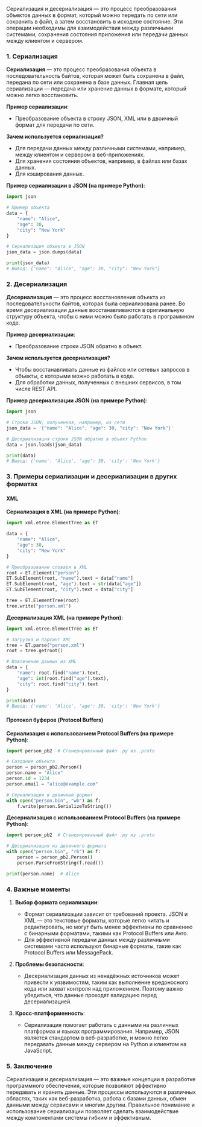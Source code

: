 Сериализация и десериализация — это процесс преобразования объектов данных в формат, который можно передать по сети или сохранить в файл, а затем восстановить в исходное состояние. Эти операции необходимы для взаимодействия между различными системами, сохранения состояния приложения или передачи данных между клиентом и сервером.

### 1. Сериализация

**Сериализация** — это процесс преобразования объекта в последовательность байтов, которая может быть сохранена в файл, передана по сети или сохранена в базе данных. Главная цель сериализации — передача или хранение данных в формате, который можно легко восстановить.

**Пример сериализации**:
- Преобразование объекта в строку JSON, XML или в двоичный формат для передачи по сети.
  
**Зачем используется сериализация?**
- Для передачи данных между различными системами, например, между клиентом и сервером в веб-приложениях.
- Для хранения состояния объектов, например, в файлах или базах данных.
- Для кэширования данных.
  
**Пример сериализации в JSON (на примере Python)**:
```python
import json

# Пример объекта
data = {
    "name": "Alice",
    "age": 30,
    "city": "New York"
}

# Сериализация объекта в JSON
json_data = json.dumps(data)

print(json_data)
# Вывод: {"name": "Alice", "age": 30, "city": "New York"}
```

### 2. Десериализация

**Десериализация** — это процесс восстановления объекта из последовательности байтов, которая была сериализована ранее. Во время десериализации данные восстанавливаются в оригинальную структуру объекта, чтобы с ними можно было работать в программном коде.

**Пример десериализации**:
- Преобразование строки JSON обратно в объект.

**Зачем используется десериализация?**
- Чтобы восстанавливать данные из файлов или сетевых запросов в объекты, с которыми можно работать в коде.
- Для обработки данных, полученных с внешних сервисов, в том числе REST API.

**Пример десериализации JSON (на примере Python)**:
```python
import json

# Строка JSON, полученная, например, из сети
json_data = '{"name": "Alice", "age": 30, "city": "New York"}'

# Десериализация строки JSON обратно в объект Python
data = json.loads(json_data)

print(data)
# Вывод: {'name': 'Alice', 'age': 30, 'city': 'New York'}
```

### 3. Примеры сериализации и десериализации в других форматах

#### XML
**Сериализация в XML (на примере Python)**:
```python
import xml.etree.ElementTree as ET

data = {
    "name": "Alice",
    "age": 30,
    "city": "New York"
}

# Преобразование словаря в XML
root = ET.Element("person")
ET.SubElement(root, "name").text = data["name"]
ET.SubElement(root, "age").text = str(data["age"])
ET.SubElement(root, "city").text = data["city"]

tree = ET.ElementTree(root)
tree.write("person.xml")
```

**Десериализация XML (на примере Python)**:
```python
import xml.etree.ElementTree as ET

# Загрузка и парсинг XML
tree = ET.parse("person.xml")
root = tree.getroot()

# Извлечение данных из XML
data = {
    "name": root.find("name").text,
    "age": int(root.find("age").text),
    "city": root.find("city").text
}

print(data)
# Вывод: {'name': 'Alice', 'age': 30, 'city': 'New York'}
```

#### Протокол буферов (Protocol Buffers)
**Сериализация с использованием Protocol Buffers (на примере Python)**:
```python
import person_pb2  # Сгенерированный файл .py из .proto

# Создание объекта
person = person_pb2.Person()
person.name = "Alice"
person.id = 1234
person.email = "alice@example.com"

# Сериализация в двоичный формат
with open("person.bin", "wb") as f:
    f.write(person.SerializeToString())
```

**Десериализация с использованием Protocol Buffers (на примере Python)**:
```python
import person_pb2  # Сгенерированный файл .py из .proto

# Десериализация из двоичного формата
with open("person.bin", "rb") as f:
    person = person_pb2.Person()
    person.ParseFromString(f.read())

print(person.name)  # Alice
```

### 4. Важные моменты

1. **Выбор формата сериализации**:
   - Формат сериализации зависит от требований проекта. JSON и XML — это текстовые форматы, которые легко читать и редактировать, но могут быть менее эффективны по сравнению с бинарными форматами, такими как Protocol Buffers или Avro.
   - Для эффективной передачи данных между различными системами часто используют бинарные форматы, такие как Protocol Buffers или MessagePack.

2. **Проблемы безопасности**:
   - Десериализация данных из ненадёжных источников может привести к уязвимостям, таким как выполнение вредоносного кода или захват контроля над приложением. Поэтому важно убедиться, что данные проходят валидацию перед десериализацией.

3. **Кросс-платформенность**:
   - Сериализация помогает работать с данными на различных платформах и языках программирования. Например, JSON является стандартом в веб-разработке, и можно легко передавать данные между сервером на Python и клиентом на JavaScript.

### 5. Заключение

Сериализация и десериализация — это важные концепции в разработке программного обеспечения, которые позволяют эффективно передавать и хранить данные. Эти процессы используются в различных областях, таких как веб-разработка, работа с базами данных, обмен данными между сервисами и многим другим. Правильное понимание и использование сериализации позволяет сделать взаимодействие между компонентами системы гибким и эффективным.
